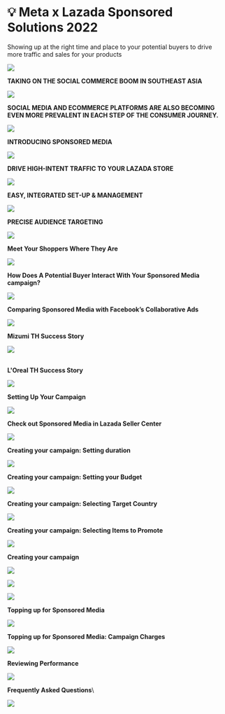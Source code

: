# 💡 Meta x Lazada Sponsored Solutions 2022

Showing up at the right time and place to your potential buyers to drive more traffic and sales for your products

![](<../../../.gitbook/assets/image (22).png>)

**TAKING ON THE SOCIAL COMMERCE BOOM IN SOUTHEAST ASIA**

![](<../../../.gitbook/assets/image (129).png>)

**SOCIAL MEDIA AND ECOMMERCE PLATFORMS ARE ALSO BECOMING EVEN MORE PREVALENT IN EACH STEP OF THE CONSUMER JOURNEY.**

![](<../../../.gitbook/assets/image (9).png>)

**INTRODUCING SPONSORED MEDIA**

![](<../../../.gitbook/assets/image (59).png>)

**DRIVE HIGH-INTENT TRAFFIC TO YOUR LAZADA STORE**

![](<../../../.gitbook/assets/image (161).png>)

**EASY, INTEGRATED SET-UP & MANAGEMENT**

![](<../../../.gitbook/assets/image (45).png>)

**PRECISE AUDIENCE TARGETING**

![](<../../../.gitbook/assets/image (108).png>)

**Meet Your Shoppers Where They Are**

![](<../../../.gitbook/assets/image (113).png>)

**How Does A Potential Buyer Interact With Your Sponsored Media campaign?**

![](<../../../.gitbook/assets/image (47).png>)

**Comparing Sponsored Media with Facebook’s Collaborative Ads**

![](<../../../.gitbook/assets/image (30).png>)

**Mizumi TH Success Story**

![](<../../../.gitbook/assets/image (98).png>)

\
**L'Oreal TH Success Story**

![](<../../../.gitbook/assets/image (100).png>)

**Setting Up Your Campaign**

![](<../../../.gitbook/assets/image (88).png>)

**Check out Sponsored Media in Lazada Seller Center**

![](<../../../.gitbook/assets/image (125).png>)

**Creating your campaign: Setting duration**

![](<../../../.gitbook/assets/image (26).png>)

**Creating your campaign: Setting your Budget**

![](<../../../.gitbook/assets/image (119).png>)

**Creating your campaign: Selecting Target Country**

![](<../../../.gitbook/assets/image (117).png>)

**Creating your campaign: Selecting Items to Promote**

![](<../../../.gitbook/assets/image (141).png>)

**Creating your campaign**

![](<../../../.gitbook/assets/image (103).png>)

![](<../../../.gitbook/assets/image (126).png>)

![](<../../../.gitbook/assets/image (123).png>)

**Topping up for Sponsored Media**

![](<../../../.gitbook/assets/image (43).png>)

**Topping up for Sponsored Media: Campaign Charges**

![](<../../../.gitbook/assets/image (143).png>)

**Reviewing Performance**

![](<../../../.gitbook/assets/image (137).png>)

**Frequently Asked Questions**\


![](<../../../.gitbook/assets/image (76).png>)
